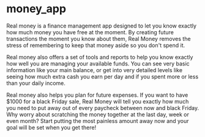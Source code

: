 money_app
=========

Real money is a finance management app designed to let you know exactly how much money you have free at the moment. By creating future transactions the moment you know about them, Real Money removes the stress of remembering to keep that money aside so you don't spend it.

Real money also offers a set of tools and reports to help you know exactly how well you are managing your available funds. You can see very basic information like your main balance, or get into very detailed levels like seeing how much extra cash you earn per day and if you spent more or less than your daily income.

Real money also helps you plan for future expenses. If you want to have $1000 for a black Friday sale, Real Money will tell you exactly how much you need to put away out of every paycheck between now and black Friday. Why worry about scratching the money together at the last day, week or even month? Start putting the most painless amount away now and your goal will be set when you get there!
